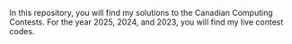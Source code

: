 In this repository, you will find my solutions to the Canadian Computing Contests. For the year 2025, 2024, and 2023, you will find my live contest codes.
